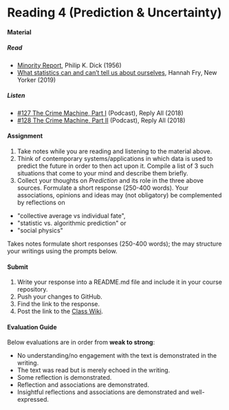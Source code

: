 # Reading 4 (Prediction & Uncertainty)

#### Material
##### Read
- [Minority Report](https://cwanderson.org/wp-content/uploads/2011/11/Philip-K-Dick-The-Minority-Report.pdf), Philip K. Dick (1956)
- [What statistics can and can’t tell us about ourselves](https://www.newyorker.com/magazine/2019/09/09/what-statistics-can-and-cant-tell-us-about-ourselves), Hannah Fry, New Yorker (2019)

##### Listen
- [#127 The Crime Machine, Part I](https://gimletmedia.com/shows/reply-all/o2hx34) (Podcast), Reply All (2018)
- [#128 The Crime Machine, Part II](https://gimletmedia.com/shows/reply-all/n8hwl7/128-the-crime-machine-part-ii%23episode-player) (Podcast), Reply All (2018)



#### Assignment

1. Take notes while you are reading and listening to the material above.
2. Think of contemporary systems/applications in which data is used to predict the future in order to then act upon it. Compile a list of 3 such situations that come to your mind and describe them briefly.
3. Collect your thoughts on *Prediction* and its role in the three above sources. Formulate a short response (250-400 words). Your associations, opinions and ideas may (not obligatory) be complemented by reflections on
  - "collective average vs individual fate",
  - "statistic vs. algorithmic prediction" or
  - "social physics"

Takes notes formulate short responses (250-400 words); the may structure your writings using the prompts below.



#### Submit

1. Write your response into a README.md file and include it in your course repository.
2. Push your changes to GitHub.
3. Find the link to the response.
4. Post the link to the [Class Wiki](https://github.com/leoneckert/critical-data-and-visualization-spring-2021/wiki).

#### Evaluation Guide
Below evaluations are in order from **weak to strong**:
- No understanding/no engagement with the text is demonstrated in the writing.
- The text was read but is merely echoed in the writing.
- Some reflection is demonstrated.
- Reflection and associations are demonstrated.
- Insightful reflections and associations are demonstrated and well-expressed.
